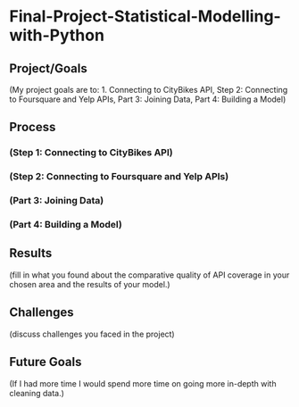 # Final-Project-Statistical-Modelling-with-Python

## Project/Goals
(My project goals are to: 1. Connecting to CityBikes API, Step 2: Connecting to Foursquare and Yelp APIs, Part 3: Joining Data, Part 4: Building a Model)

## Process
### (Step 1: Connecting to CityBikes API)
### (Step 2: Connecting to Foursquare and Yelp APIs)
### (Part 3: Joining Data)
### (Part 4: Building a Model)

## Results
(fill in what you found about the comparative quality of API coverage in your chosen area and the results of your model.)

## Challenges 
(discuss challenges you faced in the project)

## Future Goals
(If I had more time I would spend more time on going more in-depth with cleaning data.)

